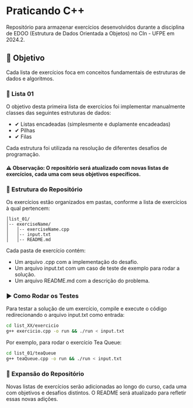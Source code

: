 # Praticando C++

Repositório para armazenar exercícios desenvolvidos durante a disciplina de EDOO (Estrutura de Dados Orientada a Objetos) no CIn - UFPE em 2024.2.

## 📌 Objetivo

Cada lista de exercícios foca em conceitos fundamentais de estruturas de dados e algoritmos.

### 🔹 Lista 01

O objetivo desta primeira lista de exercícios foi implementar manualmente classes das seguintes estruturas de dados:

- ✔ Listas encadeadas (simplesmente e duplamente encadeadas)
- ✔ Pilhas
- ✔ Filas

Cada estrutura foi utilizada na resolução de diferentes desafios de programação.

#### ⚠ Observação: O repositório será atualizado com novas listas de exercícios, cada uma com seus objetivos específicos.

### 📂 Estrutura do Repositório

Os exercícios estão organizados em pastas, conforme a lista de exercícios à qual pertencem:

```
│list_01/
│-- exerciseName/
│   │-- exerciseName.cpp
│   │-- input.txt
│   │-- README.md
```

Cada pasta de exercício contém:

- Um arquivo .cpp com a implementação do desafio.
- Um arquivo input.txt com um caso de teste de exemplo para rodar a solução.
- Um arquivo README.md com a descrição do problema.

### ▶ Como Rodar os Testes

Para testar a solução de um exercício, compile e execute o código redirecionando o arquivo input.txt como entrada:

```bash
cd list_XX/exercicio
g++ exercicio.cpp -o run && ./run < input.txt
```

Por exemplo, para rodar o exercício Tea Queue:

```bash
cd list_01/teaQueue
g++ teaQueue.cpp -o run && ./run < input.txt
```

### 📌 Expansão do Repositório

Novas listas de exercícios serão adicionadas ao longo do curso, cada uma com objetivos e desafios distintos. O README será atualizado para refletir essas novas adições.
